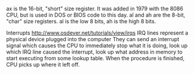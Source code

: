 ax is the 16-bit, "short" size register. It was added in 1979 with the 8086 CPU, but is used in DOS or BIOS code to this day. al and ah are the 8-bit, "char" size registers. al is the low 8 bits, ah is the high 8 bits.

Interrupts
http://www.osdever.net/tutorials/view/irqs
IRQ lines
represent a physical device plugged into the computer
They can send an interrupt signal which causes the CPU
to immediately stop what it is doing, look up which IRQ
line caused the interrupt, look up what address in memory
to start executing from some lookup table. When the procedure
is finished, CPU picks up where it left off.